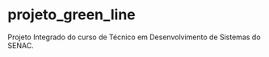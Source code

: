 # projeto_green_line
 Projeto Integrado do curso de Técnico em Desenvolvimento de Sistemas do SENAC.
